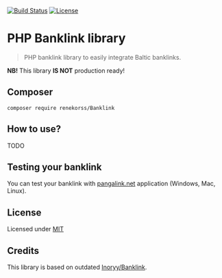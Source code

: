 [![Build Status](https://travis-ci.org/renekorss/Banklink.svg?branch=master)](https://travis-ci.org/renekorss/Banklink) [![License](http://img.shields.io/badge/license-MIT-blue.svg)](LICENSE)

# PHP Banklink library

> PHP banklink library to easily integrate Baltic banklinks.

**NB!** This library **IS NOT** production ready!

## Composer

    composer require renekorss/Banklink

## How to use?

TODO

## Testing your banklink

You can test your banklink with <a href="http://pangalink.net/" target="_blank">pangalink.net</a> application (Windows, Mac, Linux).

## License

Licensed under [MIT](LICENSE)

## Credits

This library is based on outdated [Inoryy/Banklink](https://github.com/Inoryy/Banklink).
